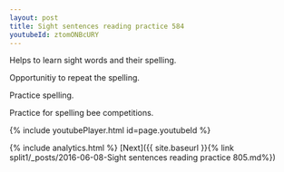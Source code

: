 ```yaml
---
layout: post
title: Sight sentences reading practice 584
youtubeId: ztomONBcURY
---
```

 
 
Helps to learn sight words and their spelling.

Opportunitiy to repeat the spelling. 

Practice spelling. 
 
Practice for spelling bee competitions. 
 
{% include youtubePlayer.html id=page.youtubeId %}
 
 
{% include analytics.html %} 
[Next]({{ site.baseurl }}{% link  split1/_posts/2016-06-08-Sight sentences reading practice 805.md%})
 
